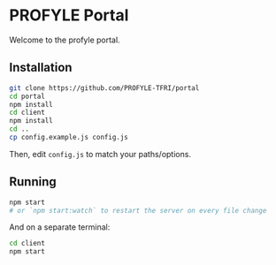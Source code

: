 
# PROFYLE Portal

Welcome to the profyle portal.


## Installation

```sh
git clone https://github.com/PROFYLE-TFRI/portal
cd portal
npm install
cd client
npm install
cd ..
cp config.example.js config.js
```

Then, edit `config.js` to match your paths/options.


## Running

```sh
npm start
# or `npm start:watch` to restart the server on every file change
```

And on a separate terminal:

```sh
cd client
npm start
```
